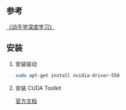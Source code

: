 ## 参考

[《动手学深度学习》](https://zh.d2l.ai/chapter_introduction/index.html)

## 安装

1. 安装驱动

    ```bash
    sudo apt-get install nvidia-driver-550
    ```

2. 安装 CUDA Toolkit

    [官方文档](https://developer.nvidia.com/cuda-downloads)